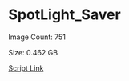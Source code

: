 # SpotLight_Saver

Image Count: 751

Size: 0.462 GB

[Script Link](https://github.com/liuyal/Archive/blob/master/Python/Utilities/Miscellaneous/spotlight_saver.py)
